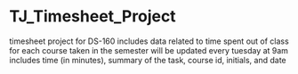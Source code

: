 # TJ_Timesheet_Project
timesheet project for DS-160
includes data related to time spent out of class for each course taken in the semester
will be updated every tuesday at 9am
includes time (in minutes), summary of the task, course id, initials, and date
